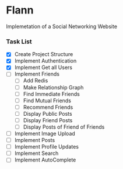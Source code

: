 # Flann
Implemetation of a Social Networking Website

### Task List
- [X] Create Project Structure
- [X] Implement Authentication
- [X] Implement Get all Users
- [ ] Implement Friends
  - [ ] Add Redis 
  - [ ] Make Relationship Graph
  - [ ] Find Immediate Friends
  - [ ] Find Mutual Friends
  - [ ] Recommend Friends
  - [ ] Display Public Posts
  - [ ] Display Friend Posts
  - [ ] Display Posts of Friend of Friends
- [ ] Implement Image Upload
- [ ] Implement Posts
- [ ] Implement Profile Updates
- [ ] Implement Search
- [ ] Implement AutoComplete
